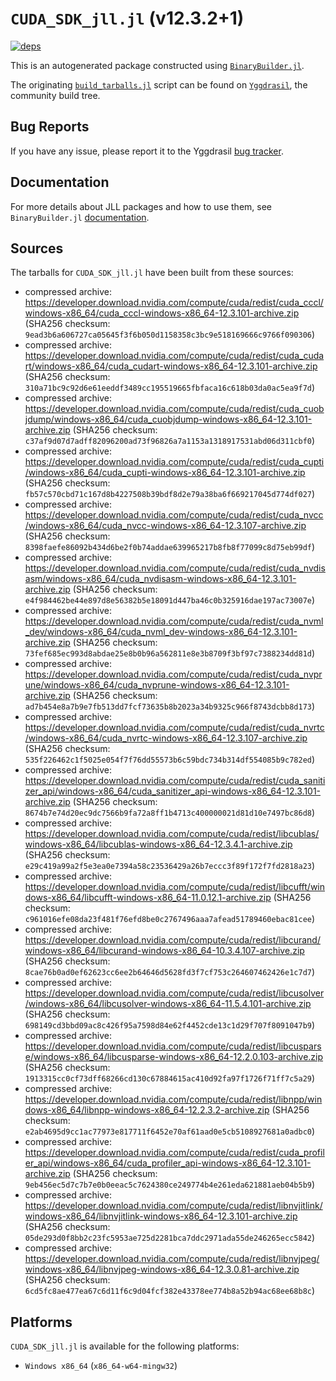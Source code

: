 # `CUDA_SDK_jll.jl` (v12.3.2+1)

[![deps](https://juliahub.com/docs/CUDA_SDK_jll/deps.svg)](https://juliahub.com/ui/Packages/CUDA_SDK_jll/2kWOi?page=2)

This is an autogenerated package constructed using [`BinaryBuilder.jl`](https://github.com/JuliaPackaging/BinaryBuilder.jl).

The originating [`build_tarballs.jl`](https://github.com/JuliaPackaging/Yggdrasil/blob/3de8a79782c70a00e35cf152bf5aa9ee7e20a6bb/C/CUDA/CUDA_SDK@12.3/build_tarballs.jl) script can be found on [`Yggdrasil`](https://github.com/JuliaPackaging/Yggdrasil/), the community build tree.

## Bug Reports

If you have any issue, please report it to the Yggdrasil [bug tracker](https://github.com/JuliaPackaging/Yggdrasil/issues).

## Documentation

For more details about JLL packages and how to use them, see `BinaryBuilder.jl` [documentation](https://docs.binarybuilder.org/stable/jll/).

## Sources

The tarballs for `CUDA_SDK_jll.jl` have been built from these sources:

* compressed archive: https://developer.download.nvidia.com/compute/cuda/redist/cuda_cccl/windows-x86_64/cuda_cccl-windows-x86_64-12.3.101-archive.zip (SHA256 checksum: `9ead3b6a606727ca05645f3f6b050d1158358c3bc9e518169666c9766f090306`)
* compressed archive: https://developer.download.nvidia.com/compute/cuda/redist/cuda_cudart/windows-x86_64/cuda_cudart-windows-x86_64-12.3.101-archive.zip (SHA256 checksum: `310a71bc9c92d6e61eeddf3489cc195519665fbfaca16c618b03da0ac5ea9f7d`)
* compressed archive: https://developer.download.nvidia.com/compute/cuda/redist/cuda_cuobjdump/windows-x86_64/cuda_cuobjdump-windows-x86_64-12.3.101-archive.zip (SHA256 checksum: `c37af9d07d7adff82096200ad73f96826a7a1153a1318917531abd06d311cbf0`)
* compressed archive: https://developer.download.nvidia.com/compute/cuda/redist/cuda_cupti/windows-x86_64/cuda_cupti-windows-x86_64-12.3.101-archive.zip (SHA256 checksum: `fb57c570cbd71c167d8b4227508b39bdf8d2e79a38ba6f669217045d774df027`)
* compressed archive: https://developer.download.nvidia.com/compute/cuda/redist/cuda_nvcc/windows-x86_64/cuda_nvcc-windows-x86_64-12.3.107-archive.zip (SHA256 checksum: `8398faefe86092b434d6be2f0b74addae639965217b8fb8f77099c8d75eb99df`)
* compressed archive: https://developer.download.nvidia.com/compute/cuda/redist/cuda_nvdisasm/windows-x86_64/cuda_nvdisasm-windows-x86_64-12.3.101-archive.zip (SHA256 checksum: `e4f984462be44e897d8e56382b5e18091d447ba46c0b325916dae197ac73007e`)
* compressed archive: https://developer.download.nvidia.com/compute/cuda/redist/cuda_nvml_dev/windows-x86_64/cuda_nvml_dev-windows-x86_64-12.3.101-archive.zip (SHA256 checksum: `73fef685ec993d8abdae25e8b0b96a562811e8e3b8709f3bf97c7388234dd81d`)
* compressed archive: https://developer.download.nvidia.com/compute/cuda/redist/cuda_nvprune/windows-x86_64/cuda_nvprune-windows-x86_64-12.3.101-archive.zip (SHA256 checksum: `ad7b454e8a7b9e7fb513dd7fcf73635b8b2023a34b9325c966f8743dcbb8d173`)
* compressed archive: https://developer.download.nvidia.com/compute/cuda/redist/cuda_nvrtc/windows-x86_64/cuda_nvrtc-windows-x86_64-12.3.107-archive.zip (SHA256 checksum: `535f226462c1f5025e054f7f76dd55573b6c59bdc734b314df554085b9c782ed`)
* compressed archive: https://developer.download.nvidia.com/compute/cuda/redist/cuda_sanitizer_api/windows-x86_64/cuda_sanitizer_api-windows-x86_64-12.3.101-archive.zip (SHA256 checksum: `8674b7e74d20ec9dc7566b9fa72a8ff1b4713c400000021d81d10e7497bc86d8`)
* compressed archive: https://developer.download.nvidia.com/compute/cuda/redist/libcublas/windows-x86_64/libcublas-windows-x86_64-12.3.4.1-archive.zip (SHA256 checksum: `e29c419a99a2f5e3ea0e7394a58c23536429a26b7eccc3f89f172f7fd2818a23`)
* compressed archive: https://developer.download.nvidia.com/compute/cuda/redist/libcufft/windows-x86_64/libcufft-windows-x86_64-11.0.12.1-archive.zip (SHA256 checksum: `c961016efe08da23f481f76efd8be0c2767496aaa7afead51789460ebac81cee`)
* compressed archive: https://developer.download.nvidia.com/compute/cuda/redist/libcurand/windows-x86_64/libcurand-windows-x86_64-10.3.4.107-archive.zip (SHA256 checksum: `8cae76b0ad0ef62623cc6ee2b64646d5628fd3f7cf753c264607462426e1c7d7`)
* compressed archive: https://developer.download.nvidia.com/compute/cuda/redist/libcusolver/windows-x86_64/libcusolver-windows-x86_64-11.5.4.101-archive.zip (SHA256 checksum: `698149cd3bbd09ac8c426f95a7598d84e62f4452cde13c1d29f707f8091047b9`)
* compressed archive: https://developer.download.nvidia.com/compute/cuda/redist/libcusparse/windows-x86_64/libcusparse-windows-x86_64-12.2.0.103-archive.zip (SHA256 checksum: `1913315cc0cf73dff68266cd130c67884615ac410d92fa97f1726f71ff7c5a29`)
* compressed archive: https://developer.download.nvidia.com/compute/cuda/redist/libnpp/windows-x86_64/libnpp-windows-x86_64-12.2.3.2-archive.zip (SHA256 checksum: `e2ab4695d9cc1ac77973e817711f6452e70af61aad0e5cb5108927681a0adbc0`)
* compressed archive: https://developer.download.nvidia.com/compute/cuda/redist/cuda_profiler_api/windows-x86_64/cuda_profiler_api-windows-x86_64-12.3.101-archive.zip (SHA256 checksum: `9eb456ec5d7c7b7e0b0eeac5c7624380ce249774b4e261eda621881aeb04b5b9`)
* compressed archive: https://developer.download.nvidia.com/compute/cuda/redist/libnvjitlink/windows-x86_64/libnvjitlink-windows-x86_64-12.3.101-archive.zip (SHA256 checksum: `05de293d0f8bb2c23fc5953ae725d2281bca7ddc2971ada55de246265ecc5842`)
* compressed archive: https://developer.download.nvidia.com/compute/cuda/redist/libnvjpeg/windows-x86_64/libnvjpeg-windows-x86_64-12.3.0.81-archive.zip (SHA256 checksum: `6cd5fc8ae477ea67c6d11f6c9d04fcf382e43378ee774b8a52b94ac68ee68b8c`)

## Platforms

`CUDA_SDK_jll.jl` is available for the following platforms:

* `Windows x86_64` (`x86_64-w64-mingw32`)
